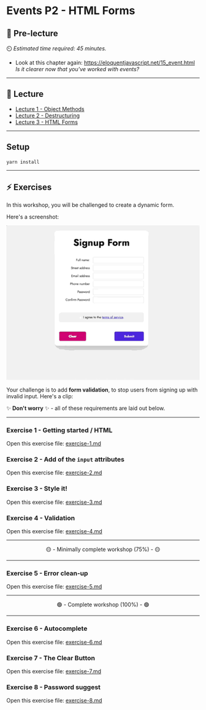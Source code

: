 # Events P2 - HTML Forms

## 🦊 Pre-lecture

⏲️ _Estimated time required: 45 minutes._

- Look at this chapter again: https://eloquentjavascript.net/15_event.html _Is it clearer now that you've worked with events?_

---

## 🦉 Lecture

- [Lecture 1 - Object Methods](__lecture/lecture-1-fun-object-methods.md)
- [Lecture 2 - Destructuring](__lecture/lecture-2-fun-destructuring.md)
- [Lecture 3 - HTML Forms](__lecture/lecture-3-html-forms.md)

---

## Setup

```
yarn install
```

---

## ⚡ Exercises

In this workshop, you will be challenged to create a dynamic form.

Here's a screenshot:

![Walkthrough of all validations](./__lecture/assets/validations.gif)

Your challenge is to add **form validation**, to stop users from signing up with invalid input. Here's a clip:

✨ **Don't worry** ✨ - all of these requirements are laid out below.

---

### Exercise 1 - Getting started / HTML

Open this exercise file: [exercise-1.md](__workshop/_readme-files/exercise-1.md)

### Exercise 2 - Add of the `input` attributes

Open this exercise file: [exercise-2.md](__workshop/_readme-files/exercise-2.md)

### Exercise 3 - Style it!

Open this exercise file: [exercise-3.md](__workshop/_readme-files/exercise-3.md)

### Exercise 4 - Validation

Open this exercise file: [exercise-4.md](__workshop/_readme-files/exercise-4.md)

---

<center>🟡 - Minimally complete workshop (75%) - 🟡</center>

---

### Exercise 5 - Error clean-up

Open this exercise file: [exercise-5.md](__workshop/_readme-files/exercise-5.md)

---

<center>🟢 - Complete workshop (100%) - 🟢</center>

---

### Exercise 6 - Autocomplete

Open this exercise file: [exercise-6.md](__workshop/_readme-files/exercise-6.md)

### Exercise 7 - The Clear Button

Open this exercise file: [exercise-7.md](__workshop/_readme-files/exercise-7.md)

### Exercise 8 - Password suggest

Open this exercise file: [exercise-8.md](__workshop/_readme-files/exercise-8.md)
